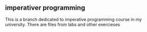 ## imperativer programming

This is a branch dedicated to imperative programming course in my university. 
There are files from labs and other exercieses
